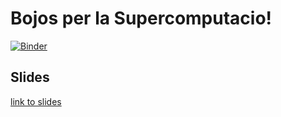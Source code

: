 # Bojos per la Supercomputacio!

[![Binder](https://mybinder.org/badge_logo.svg)](https://mybinder.org/v2/gh/bsc-life/Bojos_supercomputacio/master)

## Slides

[link to slides](https://drive.google.com/file/d/13wgOS9a2yk0H3UjblSihFqqv__NV_CAK/view?usp=sharing)
